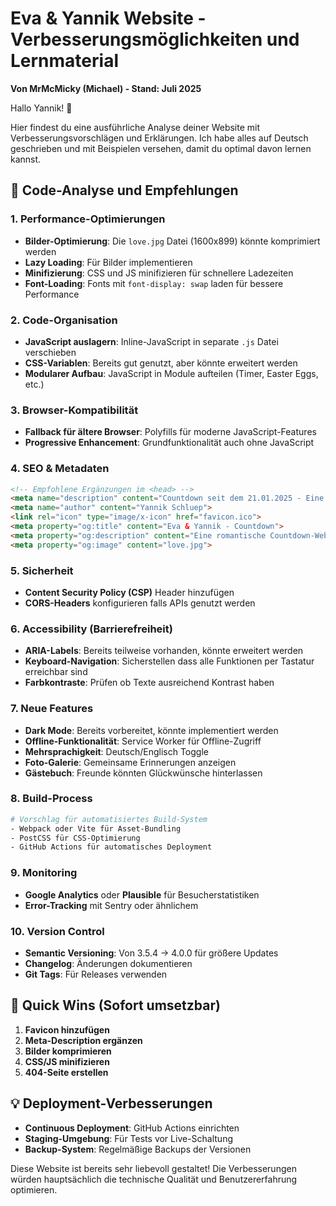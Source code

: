 # Eva & Yannik Website - Verbesserungsmöglichkeiten und Lernmaterial

**Von MrMcMicky (Michael) - Stand: Juli 2025**

Hallo Yannik! 👋

Hier findest du eine ausführliche Analyse deiner Website mit Verbesserungsvorschlägen und Erklärungen. Ich habe alles auf Deutsch geschrieben und mit Beispielen versehen, damit du optimal davon lernen kannst.

## 🎯 Code-Analyse und Empfehlungen

### 1. **Performance-Optimierungen**
- **Bilder-Optimierung**: Die `love.jpg` Datei (1600x899) könnte komprimiert werden
- **Lazy Loading**: Für Bilder implementieren
- **Minifizierung**: CSS und JS minifizieren für schnellere Ladezeiten
- **Font-Loading**: Fonts mit `font-display: swap` laden für bessere Performance

### 2. **Code-Organisation**
- **JavaScript auslagern**: Inline-JavaScript in separate `.js` Datei verschieben
- **CSS-Variablen**: Bereits gut genutzt, aber könnte erweitert werden
- **Modularer Aufbau**: JavaScript in Module aufteilen (Timer, Easter Eggs, etc.)

### 3. **Browser-Kompatibilität**
- **Fallback für ältere Browser**: Polyfills für moderne JavaScript-Features
- **Progressive Enhancement**: Grundfunktionalität auch ohne JavaScript

### 4. **SEO & Metadaten**
```html
<!-- Empfohlene Ergänzungen im <head> -->
<meta name="description" content="Countdown seit dem 21.01.2025 - Eine romantische Website von Yannik für Eva">
<meta name="author" content="Yannik Schluep">
<link rel="icon" type="image/x-icon" href="favicon.ico">
<meta property="og:title" content="Eva & Yannik - Countdown">
<meta property="og:description" content="Eine romantische Countdown-Website">
<meta property="og:image" content="love.jpg">
```

### 5. **Sicherheit**
- **Content Security Policy (CSP)** Header hinzufügen
- **CORS-Headers** konfigurieren falls APIs genutzt werden

### 6. **Accessibility (Barrierefreiheit)**
- **ARIA-Labels**: Bereits teilweise vorhanden, könnte erweitert werden
- **Keyboard-Navigation**: Sicherstellen dass alle Funktionen per Tastatur erreichbar sind
- **Farbkontraste**: Prüfen ob Texte ausreichend Kontrast haben

### 7. **Neue Features**
- **Dark Mode**: Bereits vorbereitet, könnte implementiert werden
- **Offline-Funktionalität**: Service Worker für Offline-Zugriff
- **Mehrsprachigkeit**: Deutsch/Englisch Toggle
- **Foto-Galerie**: Gemeinsame Erinnerungen anzeigen
- **Gästebuch**: Freunde könnten Glückwünsche hinterlassen

### 8. **Build-Process**
```bash
# Vorschlag für automatisiertes Build-System
- Webpack oder Vite für Asset-Bundling
- PostCSS für CSS-Optimierung
- GitHub Actions für automatisches Deployment
```

### 9. **Monitoring**
- **Google Analytics** oder **Plausible** für Besucherstatistiken
- **Error-Tracking** mit Sentry oder ähnlichem

### 10. **Version Control**
- **Semantic Versioning**: Von 3.5.4 → 4.0.0 für größere Updates
- **Changelog**: Änderungen dokumentieren
- **Git Tags**: Für Releases verwenden

## 🚀 Quick Wins (Sofort umsetzbar)

1. **Favicon hinzufügen**
2. **Meta-Description ergänzen**
3. **Bilder komprimieren**
4. **CSS/JS minifizieren**
5. **404-Seite erstellen**

## 💡 Deployment-Verbesserungen

- **Continuous Deployment**: GitHub Actions einrichten
- **Staging-Umgebung**: Für Tests vor Live-Schaltung
- **Backup-System**: Regelmäßige Backups der Versionen

Diese Website ist bereits sehr liebevoll gestaltet! Die Verbesserungen würden hauptsächlich die technische Qualität und Benutzererfahrung optimieren.
